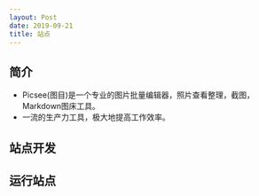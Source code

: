 ```yaml
---
layout: Post
date: 2019-09-21
title: 站点
---
```


## 简介
- Picsee(图目)是一个专业的图片批量编辑器，照片查看整理，截图，Markdown图床工具。
- 一流的生产力工具，极大地提高工作效率。


## 站点开发



## 运行站点
